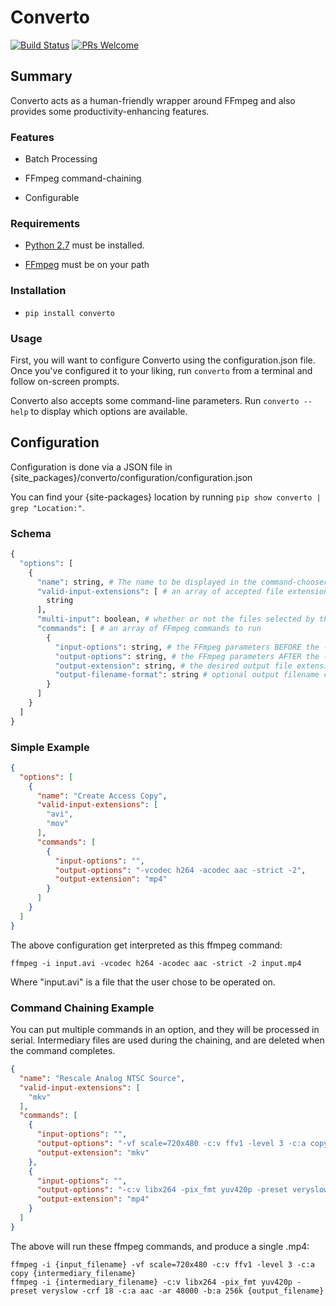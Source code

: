 # Converto 
[![Build Status](https://travis-ci.org/erikmhauck/converto.svg?branch=master)](https://travis-ci.org/erikmhauck/converto)
[![PRs Welcome](https://img.shields.io/badge/PRs-welcome-brightgreen.svg?style=flat-square)](http://makeapullrequest.com)

## Summary

Converto acts as a human-friendly wrapper around FFmpeg and also provides some productivity-enhancing features.

### Features

* Batch Processing

* FFmpeg command-chaining

* Configurable


### Requirements

* [Python 2.7](https://www.python.org/) must be installed.

* [FFmpeg](https://ffmpeg.org/) must be on your path

### Installation

* `pip install converto`

### Usage

First, you will want to configure Converto using the configuration.json file. Once you've configured it to your liking, run `converto` from a terminal and follow on-screen prompts.

Converto also accepts some command-line parameters. Run `converto --help` to display which options are available.

## Configuration

Configuration is done via a JSON file in {site_packages}/converto/configuration/configuration.json

You can find your {site-packages} location by running `pip show converto | grep "Location:"`.

### Schema

```python
{
  "options": [
    {
      "name": string, # The name to be displayed in the command-chooser list
      "valid-input-extensions": [ # an array of accepted file extensions
        string 
      ],
      "multi-input": boolean, # whether or not the files selected by the user will all be used in a single command
      "commands": [ # an array of FFmpeg commands to run
        {
          "input-options": string, # the FFmpeg parameters BEFORE the -i flag
          "output-options": string, # the FFmpeg parameters AFTER the -i flag and before the output file name
          "output-extension": string, # the desired output file extension
          "output-filename-format": string # optional output filename configuration. Requires {input_filename} and {extension} to be used somewhere in the string
        }
      ]
    }
  ]
}
```

### Simple Example

```json
{
  "options": [
    {
      "name": "Create Access Copy",
      "valid-input-extensions": [
        "avi",
        "mov"
      ],
      "commands": [
        {
          "input-options": "",
          "output-options": "-vcodec h264 -acodec aac -strict -2",
          "output-extension": "mp4"
        }
      ]
    }
  ]
}
```

The above configuration get interpreted as this ffmpeg command:

```shell
ffmpeg -i input.avi -vcodec h264 -acodec aac -strict -2 input.mp4
```

Where "input.avi" is a file that the user chose to be operated on.

### Command Chaining Example

You can put multiple commands in an option, and they will be processed in serial. Intermediary files are used during the chaining, and are deleted when the command completes.

```json
{
  "name": "Rescale Analog NTSC Source",
  "valid-input-extensions": [
    "mkv"
  ],
  "commands": [
    {
      "input-options": "",
      "output-options": "-vf scale=720x480 -c:v ffv1 -level 3 -c:a copy",
      "output-extension": "mkv"
    },
    {
      "input-options": "",
      "output-options": "-c:v libx264 -pix_fmt yuv420p -preset veryslow -crf 18 -c:a aac -ar 48000 -b:a 256k",
      "output-extension": "mp4"
    }
  ]
}
```

The above will run these ffmpeg commands, and produce a single .mp4:
```shell
ffmpeg -i {input_filename} -vf scale=720x480 -c:v ffv1 -level 3 -c:a copy {intermediary_filename}
ffmpeg -i {intermediary_filename} -c:v libx264 -pix_fmt yuv420p -preset veryslow -crf 18 -c:a aac -ar 48000 -b:a 256k {output_filename}
```
